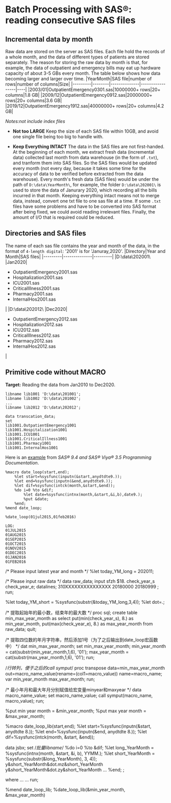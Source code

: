 #  Batch Processing with SAS®: reading consecutive SAS files

## Incremental data by month
Raw data are stored on the server as SAS files. Each file hold the records of a whole month, and the data of different types of patients are stored separately. The reason for storing the raw data by month is that, for example, the data of outpatient and emergency bills may eat up hardware capacity of about 3-5 GBs every month. The table below shows how data becoming larger and larger over time.
|YearMonth|SAS file|number of rows|number of columns|Size|
|---------|--------|--------------|-----------------|----|
|2003/01|OutpatientEmergency0301.sas|10000000+ rows|20+ columns|1.8 GB|
|2009/12|OutpatientEmergency0912.sas|20000000+ rows|20+ columns|3.6 GB|
|2019/12|OutpatientEmergency1912.sas|40000000+ rows|20+ columns|4.2 GB|

*Notes:not include index files*

+ **Not too LARGE** Keep the size of each SAS file within 10GB, and avoid one single file being too big to handle with.

+ **Keep Everything INTACT** The data in the SAS files are not first-handed. At the beginning of each month, we extract fresh data (incremental data) collected last month from data warehouse (in the form of `.txt`), and tranform them into SAS files. So the SAS files would be updated every month (not every day, because it takes some time for the accuracy of data to be verified before extracted from the data warehouse). Every month's fresh data (SAS files) would be under the path of `D:\data\YearMonth\`, for example, the folder `D:\data\202001\` is used to store the data of Janurary 2020, which recording all the bills incurred in that month. Keeping everything intact means not to merge data, instead, convert one txt file to one sas file at a time. If some `.txt` files have some problems and have to be converted into SAS format after being fixed, we could avoid reading irrelevant files. Finally, the amount of I/O that is required could be reduced.
## Directories and SAS files
The name of each sas file contains the year and month of the data, in the format of `4-length digital`: '2001' is for 'Januray,2020'.
|Directory|Year and Month|SAS files|
|---------|--------------|---------|
|D:\data\202001\\ |Jan2020|<ul><li>OutpatientEmergency2001.sas</li><li>Hospitalization2001.sas</li><li>ICU2001.sas</li><li>CriticalIllness2001.sas</li><li>Pharmacy2001.sas</li><li>InternalHos2001.sas</li></ul>|
|D:\data\202012\\ |Dec2020|<ul><li>OutpatientEmergency2012.sas</li><li>Hospitalization2012.sas</li><li>ICU2012.sas</li><li>CriticalIllness2012.sas</li><li>Pharmacy2012.sas</li><li>InternalHos2012.sas</li></ul>|
## Primitive code without MACRO
**Target:** Reading the data from Jan2010 to Dec2020.
```sas
libname lib1001 'D:\data\201001';
libname lib1002 'D:\data\201002';
...
libname lib2012 'D:\data\202012';

data transcation_data;
set
lib1001.OutpatientEmergency1001
lib1001.Hospitalization1001
lib1001.ICU1001
lib1001.CriticalIllness1001
lib1001.Pharmacy1001
lib1001.InternalHos1001

```
Here is an [example](https://documentation.sas.com/?cdcId=pgmsascdc&cdcVersion=9.4_3.5&docsetId=mcrolref&docsetTarget=n01vuhy8h909xgn16p0x6rddpoj9.htm&locale=en) from *SAS® 9.4 and SAS® Viya® 3.5 Programming Documentation*. 

```sas
%macro date_loop(start,end);
    %let start=%sysfunc(inputn(&start,anydtdte9.));
    %let end=%sysfunc(inputn(&end,anydtdte9.));
    %let dif=%sysfunc(intck(month,&start,&end));
    %do i=0 %to &dif;
        %let date=%sysfunc(intnx(month,&start,&i,b),date9.);
        %put &date;
    %end;
%mend date_loop;

%date_loop(01jul2015,01feb2016)
```

    LOG:
    01JUL2015
    01AUG2015
    01SEP2015
    01OCT2015
    01NOV2015
    01DEC2015
    01JAN2016
    01FEB2016

/* Please input latest year and month */
%let today_YM_long = 202011;

/* Please input raw data */
data raw_data;
input sfzh $18. check_year_s check_year_e;
datalines;
310XXXXXXXXXXXXXXX 20180000 20180999
;
run;

%let today_YM_short = %sysfunc(substr(&today_YM_long,3,4));
%let dot=.;

/* 提取起始年的最小数，结束年的最大数 */
proc sql;
    create table min_max_year_month as
    select put(min(check_year_s), 8.) as min_year_month,
           put(max(check_year_e), 8.) as max_year_month
    from raw_data;
quit;

/* 提取四位数的年月字符串，然后添加1号（为了之后输出到date_loop宏函数中） */
dat min_max_year_month;
    set min_max_year_month;
    min_year_month = cat(substr(min_year_month,1,6), '01');
    max_year_month = cat(substr(max_year_month,1,6), '01');
run;

/*行转列，便于之后的call symput*/
proc transpose data=min_max_year_month
    out=macro_name_value(rename=(col1=macro_value))
    name=macro_name;
    var min_year_month max_year_month;
run;

/* 最小年月和最大年月分别赋值给宏变量minyear和maxyear */
data macro_name_value;
    set macro_name_value;
    call symput(macro_name, macro_value);
run;

%put min year month = &min_year_month;
%put max year month = &max_year_month;


%macro date_loop_lib(start,end);
%let start=%sysfunc(inputn(&start, anydtdte 8.));
%let end=%sysfunc(inputn(&end, anydtdte 8.));
%let dif=%sysfunc(intck(month, &start, &end));

data jsbx; set
/*批量libname*/
%do i=0 %to &dif;
%let long_YearMonth = %sysfunc(intnx(month, &start, &i, b), YYMM.);
%let short_YearMonth = %sysfunc(substr(&long_YearMonth), 3, 4));
y&short_YearMonth&dot.mz&short_YearMonth
y&short_YearMonth&dot.zy&short_YearMonth
...
%end;
;

where ...
...
run;

%mend date_loop_lib;
%date_loop_lib(&min_year_month, &max_year_month)




